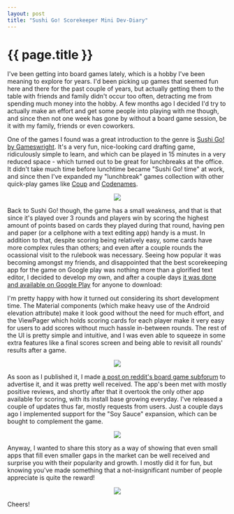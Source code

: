 ```yaml
---
layout: post
title: "Sushi Go! Scorekeeper Mini Dev-Diary"
---
```


{{ page.title }}
================

I've been getting into board games lately, which is a hobby I've been meaning to explore for years. I'd been picking up games that seemed fun here and there for the past couple of years, but actually getting them to the table with friends and family didn't occur too often, detracting me from spending much money into the hobby. A few months ago I decided I'd try to actually make an effort and get some people into playing with me though, and since then not one week has gone by without a board game session, be it with my family, friends or even coworkers.

One of the games I found was a great introduction to the genre is [Sushi Go! by Gameswright](https://boardgamegeek.com/boardgame/133473/sushi-go). It's a very fun, nice-looking card drafting game, ridiculously simple to learn, and which can be played in 15 minutes in a very reduced space - which turned out to be great for lunchbreaks at the office. It didn't take much time before lunchtime became "Sushi Go! time" at work, and since then I've expanded my "lunchbreak" games collection with other quick-play games like [Coup](https://boardgamegeek.com/boardgame/131357/coup) and [Codenames](https://boardgamegeek.com/boardgame/178900/codenames).

<center><img src="http://i.imgur.com/y0ixTsP.png"/></center>

Back to Sushi Go! though, the game has a small weakness, and that is that since it's played over 3 rounds and players win by scoring the highest amount of points based on cards they played during that round, having pen and paper (or a cellphone with a text editing app) handy is a must. In addition to that, despite scoring being relatively easy, some cards have more complex rules than others; and even after a couple rounds the ocassional visit to the rulebook was necessary. Seeing how popular it was becoming amongst my friends, and disappointed that the best scorekeeping app for the game on Google play was nothing more than a glorified text editor, I decided to develop my own, and after a couple days [it was done and available on Google Play](https://play.google.com/store/apps/details?id=com.fireblend.sushigoscore) for anyone to download:

I'm pretty happy with how it turned out considering its short development time. The Material components (which make heavy use of the Android elevation attribute) make it look good without the need for much effort, and the ViewPager which holds scoring cards for each player make it very easy for users to add scores without much hassle in-between rounds. The rest of the UI is pretty simple and intuitive, and I was even able to squeeze in some extra features like a final scores screen and being able to revisit all rounds' results after a game.

<center><img src="http://i.imgur.com/r7s1Fgw.png"/></center>

As soon as I published it, I made [a post on reddit's board game subforum](https://www.reddit.com/r/boardgames/comments/4fwban/created_a_sushi_go_scorekeeping_app_for_android/) to advertise it, and it was pretty well received. The app's been met with mostly positive reviews, and shortly after that it overtook the only other app available for scoring, with its install base growing everyday. I've released a couple of updates thus far, mostly requests from users. Just a couple days ago I implemented support for the "Soy Sauce" expansion, which can be bought to complement the game.

<center><img src="http://i.imgur.com/iKmFGxJ.png"/></center>

Anyway, I wanted to share this story as a way of showing that even small apps that fill even smaller gaps in the market can be well received and surprise you with their popularity and growth. I mostly did it for fun, but knowing you've made something that a not-insignificant number of people appreciate is quite the reward!

<center><img src="http://i.imgur.com/LC23Ehn.png"/></center>

Cheers!
